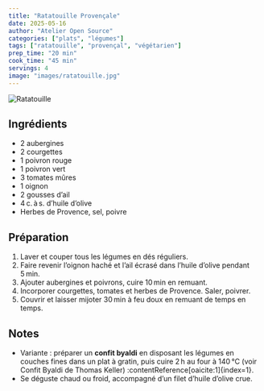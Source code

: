 ```yaml
---
title: "Ratatouille Provençale"
date: 2025-05-16
author: "Atelier Open Source"
categories: ["plats", "légumes"]
tags: ["ratatouille", "provençal", "végétarien"]
prep_time: "20 min"
cook_time: "45 min"
servings: 4
image: "images/ratatouille.jpg"
---
```


![Ratatouille](../images/ratatouille.jpg)

## Ingrédients

- 2 aubergines  
- 2 courgettes  
- 1 poivron rouge  
- 1 poivron vert  
- 3 tomates mûres  
- 1 oignon  
- 2 gousses d’ail  
- 4 c. à s. d’huile d’olive  
- Herbes de Provence, sel, poivre  

## Préparation

1. Laver et couper tous les légumes en dés réguliers.  
2. Faire revenir l’oignon haché et l’ail écrasé dans l’huile d’olive pendant 5 min.  
3. Ajouter aubergines et poivrons, cuire 10 min en remuant.  
4. Incorporer courgettes, tomates et herbes de Provence. Saler, poivrer.  
5. Couvrir et laisser mijoter 30 min à feu doux en remuant de temps en temps.  

## Notes

- Variante : préparer un **confit byaldi** en disposant les légumes en couches fines dans un plat à gratin, puis cuire 2 h au four à 140 °C (voir Confit Byaldi de Thomas Keller) :contentReference[oaicite:1]{index=1}.  
- Se déguste chaud ou froid, accompagné d’un filet d’huile d’olive crue.  

